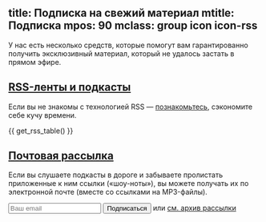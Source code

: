title: Подписка на свежий материал
mtitle: Подписка
mpos: 90
mclass: group icon icon-rss
---
У нас есть несколько средств, которые помогут вам гарантированно получить
эксклюзивный материал, который не удалось застать в прямом эфире.


## <a href="/rss/#rss" name="rss">RSS-ленты и подкасты</a>

Если вы не знакомы с технологией RSS — [познакомьтесь](http://orss.ru/),
сэкономите себе кучу времени.

{{ get_rss_table() }}


## <a href="/rss/#mail" name="mail">Почтовая рассылка</a>

Если вы слушаете подкасты в дороге и забываете пролистать приложенные к ним
ссылки («шоу-ноты»), вы можете получать их по электронной почте (вместе со
ссылками на MP3-файлы).

<form action="http://groups.google.com/group/sosonews/boxsubscribe">
<input type="text" name="email" placeholder="Ваш email"/> <input type="submit" value="Подписаться"/> или <a href="http://groups.google.com/group/sosonews" target="_blank">см. архив рассылки</a>
</form>
